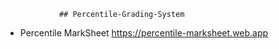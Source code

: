                 ## Percentile-Grading-System

-  Percentile MarkSheet https://percentile-marksheet.web.app
